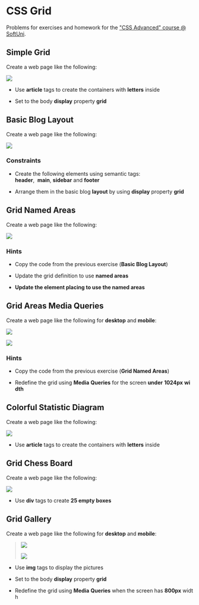 # CSS Grid

Problems for exercises and homework for the ["CSS Advanced" course @
SoftUni](https://softuni.bg/trainings/3042/css-advanced-july-2020).

## Simple Grid

Create a web page like the following:

![](./media/image1.png)

  - Use **article** tags to create the containers with **letters** inside

  - Set to the body **display** property **grid**

## Basic Blog Layout

Create a web page like the following:

![](./media/image2.png)

### Constraints

  - Create the following elements using semantic tags:
    **header**,  **main**, **sidebar** and **footer**

  - Arrange them in the basic blog **layout** by using **display** property **grid**

## Grid Named Areas

Create a web page like the following:

![](./media/image3.png)

### Hints

  - Copy the code from the previous exercise (**Basic Blog Layout**)

  - Update the grid definition to use **named areas**

  - **Update the element placing to use the named areas**

## Grid Areas Media Queries

Create a web page like the following for **desktop** and **mobile**:

![](./media/image3.png)

![](./media/image4.png)

### Hints

  - Copy the code from the previous exercise (**Grid Named Areas**)

  - Redefine the grid using **Media** **Queries** for the screen **under** **1024px** **width**

## Colorful Statistic Diagram

Create a web page like the following:

![](./media/image5.png)

  - Use **article** tags to create the containers with **letters** inside

## Grid Chess Board

Create a web page like the following:

![](./media/image6.png)

  - Use **div** tags to create **25 empty boxes**

## Grid Gallery

Create a web page like the following for **desktop** and **mobile**:

> ![](./media/image7.png)
> 
> ![](./media/image8.png)

  - Use **img** tags to display the pictures

  - Set to the body **display** property **grid**

  - Redefine the grid using **Media** **Queries** when the screen has **800px** width
